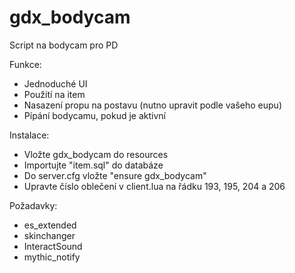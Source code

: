 # gdx_bodycam

Script na bodycam pro PD

Funkce:
- Jednoduché UI
- Použití na item
- Nasazení propu na postavu (nutno upravit podle vašeho eupu)
- Pípání bodycamu, pokud je aktivní

Instalace:
- Vložte gdx_bodycam do resources
- Importujte "item.sql" do databáze
- Do server.cfg vložte "ensure gdx_bodycam"
- Upravte číslo oblečení v client.lua na řádku 193, 195, 204 a 206

Požadavky:
- es_extended
- skinchanger
- InteractSound
- mythic_notify
